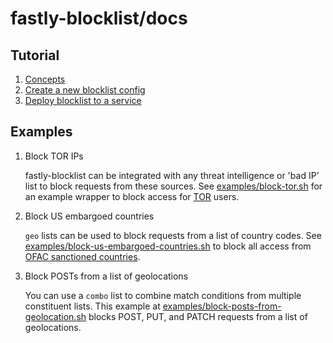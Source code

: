 # fastly-blocklist/docs

## Tutorial

1. [Concepts](concepts.md)
1. [Create a new blocklist config](create-a-blocklist-config.md)
1. [Deploy blocklist to a service](deploy-blocklist-to-service.md)

## Examples

1. Block TOR IPs

    fastly-blocklist can be integrated with any threat intelligence or 'bad IP' list to block requests from these sources. See [examples/block-tor.sh](examples/block-tor.sh) for an example wrapper to block access for [TOR](https://www.torproject.org/) users.

1. Block US embargoed countries

    `geo` lists can be used to block requests from a list of country codes. See [examples/block-us-embargoed-countries.sh](examples/block-us-embargoed-countries.sh) to block all access from [OFAC sanctioned countries](https://en.wikipedia.org/wiki/United_States_sanctions).

1. Block POSTs from a list of geolocations

    You can use a `combo` list to combine match conditions from multiple constituent lists. This example at [examples/block-posts-from-geolocation.sh](examples/block-posts-from-geolocation.sh) blocks POST, PUT, and PATCH requests from a list of geolocations.
